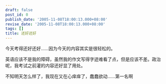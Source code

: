 ```yaml
---
draft: false
post_id: 0
publish_date: '2005-11-08T18:00:13.000+08:00'
revise_date: '2005-11-08T18:00:13.000+08:00'
tags: []
title: 还好还好
---
```


今天考得还好还好……因为今天的内容其实是很轻松的。

英语应该不是我的障碍，虽然我的作文写得字迹难看了点，但是应该不差。政治呢，我考试之前灌的内容还好显了用处。

不知明天怎么样了，我现在又在心痒痒了，蠢蠢欲动……第一名啊
